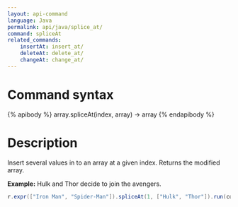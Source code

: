 ```yaml
---
layout: api-command
language: Java
permalink: api/java/splice_at/
command: spliceAt
related_commands:
    insertAt: insert_at/
    deleteAt: delete_at/
    changeAt: change_at/
---
```


# Command syntax #

{% apibody %}
array.spliceAt(index, array) &rarr; array
{% endapibody %}

# Description #

Insert several values in to an array at a given index. Returns the modified array.

__Example:__ Hulk and Thor decide to join the avengers.

```java
r.expr(["Iron Man", "Spider-Man"]).spliceAt(1, ["Hulk", "Thor"]).run(conn)
```

